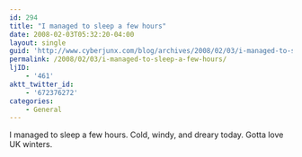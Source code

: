 ```yaml
---
id: 294
title: "I managed to sleep a few hours"
date: 2008-02-03T05:32:20-04:00
layout: single
guid: 'http://www.cyberjunx.com/blog/archives/2008/02/03/i-managed-to-sleep-a-few-hours/'
permalink: /2008/02/03/i-managed-to-sleep-a-few-hours/
ljID:
    - '461'
aktt_twitter_id:
    - '672376272'
categories:
    - General
---
```


I managed to sleep a few hours. Cold, windy, and dreary today. Gotta love UK winters.